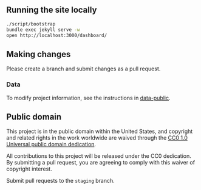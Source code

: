 ## Running the site locally

```bash
./script/bootstrap
bundle exec jekyll serve -w
open http://localhost:3000/dashboard/
```

## Making changes

Please create a branch and submit changes as a pull request.

### Data

To modify project information, see the instructions in [data-public](https://github.com/18F/data-public).

## Public domain

This project is in the public domain within the United States, and
copyright and related rights in the work worldwide are waived through
the [CC0 1.0 Universal public domain dedication](https://creativecommons.org/publicdomain/zero/1.0/).

All contributions to this project will be released under the CC0
dedication. By submitting a pull request, you are agreeing to comply
with this waiver of copyright interest.

Submit pull requests to the `staging` branch.
